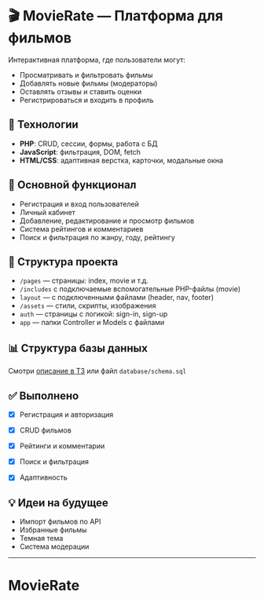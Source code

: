# 🎬 MovieRate — Платформа для фильмов

Интерактивная платформа, где пользователи могут:
- Просматривать и фильтровать фильмы
- Добавлять новые фильмы (модераторы)
- Оставлять отзывы и ставить оценки
- Регистрироваться и входить в профиль



## 🚀 Технологии
- **PHP**: CRUD, сессии, формы, работа с БД
- **JavaScript**: фильтрация, DOM, fetch
- **HTML/CSS**: адаптивная верстка, карточки, модальные окна



## 📄 Основной функционал
- Регистрация и вход пользователей
- Личный кабинет
- Добавление, редактирование и просмотр фильмов
- Система рейтингов и комментариев
- Поиск и фильтрация по жанру, году, рейтингу



## 📁 Структура проекта
- `/pages` — страницы: index,  movie и т.д.
- `/includes` c подключаемые вспомогательные PHP-файлы (movie)
- `layout` — с подключенными файлами (header, nav, footer)
- `/assets` — стили, скрипты, изображения
- `auth` — страницы с логикой: sign-in, sign-up
- `app` — папки Controller и Models с файлами



## 📊 Структура базы данных
Смотри [описание в ТЗ](#) или файл `database/schema.sql`

## ✅ Выполнено
- [x] Регистрация и авторизация
- [x] CRUD фильмов
- [x] Рейтинги и комментарии
- [x] Поиск и фильтрация
- [x] Адаптивность



## 💡 Идеи на будущее
- Импорт фильмов по API
- Избранные фильмы
- Темная тема
- Система модерации

---
#  MovieRate
